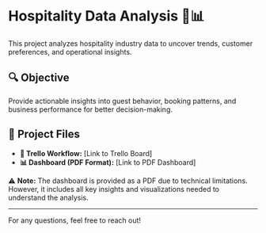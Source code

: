 # Hospitality Data Analysis 🏨📊  

This project analyzes hospitality industry data to uncover trends, customer preferences, and operational insights.  

## 🔍 **Objective**  
Provide actionable insights into guest behavior, booking patterns, and business performance for better decision-making.  

## 📂 **Project Files**  
- **📌 Trello Workflow:** [Link to Trello Board]  
- **📊 Dashboard (PDF Format):** [Link to PDF Dashboard]  

⚠ **Note:** The dashboard is provided as a PDF due to technical limitations. However, it includes all key insights and visualizations needed to understand the analysis.  

---

For any questions, feel free to reach out!
